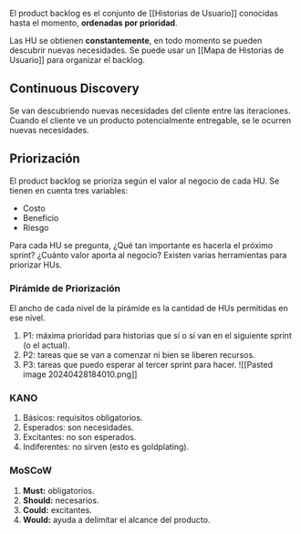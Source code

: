 El product backlog es el conjunto de [[Historias de Usuario]] conocidas hasta el momento, **ordenadas por prioridad**.

Las HU se obtienen **constantemente**, en todo momento se pueden descubrir nuevas necesidades. Se puede usar un [[Mapa de Historias de Usuario]] para organizar el backlog.

## Continuous Discovery

Se van descubriendo nuevas necesidades del cliente entre las iteraciones. Cuando el cliente ve un producto potencialmente entregable, se le ocurren nuevas necesidades.

## Priorización

El product backlog se prioriza según el valor al negocio de cada HU. Se tienen en cuenta tres variables:

- Costo
- Beneficio
- Riesgo

Para cada HU se pregunta, ¿Qué tan importante es hacerla el próximo sprint? ¿Cuánto valor aporta al negocio? Existen varias herramientas para priorizar HUs.

### Pirámide de Priorización

El ancho de cada nivel de la pirámide es la cantidad de HUs permitidas en ese nivel.

1. P1: máxima prioridad para historias que sí o sí van en el siguiente sprint (o el actual).
2. P2: tareas que se van a comenzar ni bien se liberen recursos.
3. P3: tareas que puedo esperar al tercer sprint para hacer.
   ![[Pasted image 20240428184010.png]]

### KANO

1. Básicos: requisitos obligatorios.
2. Esperados: son necesidades.
3. Excitantes: no son esperados.
4. Indiferentes: no sirven (esto es goldplating).

### MoSCoW

1. **Must:** obligatorios.
2. **Should:** necesarios.
3. **Could:** excitantes.
4. **Would:** ayuda a delimitar el alcance del producto.
